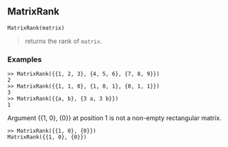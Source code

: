 ## MatrixRank
```
MatrixRank(matrix)
```

> returns the rank of `matrix`.
 
### Examples
```
>> MatrixRank({{1, 2, 3}, {4, 5, 6}, {7, 8, 9}})
2
>> MatrixRank({{1, 1, 0}, {1, 0, 1}, {0, 1, 1}})
3
>> MatrixRank({{a, b}, {3 a, 3 b}})
1
```

Argument {{1, 0}, {0}} at position 1 is not a non-empty rectangular matrix.
```
>> MatrixRank({{1, 0}, {0}})
MatrixRank({{1, 0}, {0}})
```